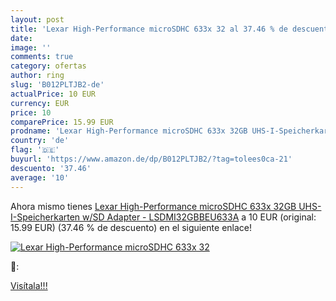 ```yaml
---
layout: post
title: 'Lexar High-Performance microSDHC 633x 32 al 37.46 % de descuento'
date: 
image: ''
comments: true
category: ofertas
author: ring
slug: 'B012PLTJB2-de'
actualPrice: 10 EUR
currency: EUR
price: 10
comparePrice: 15.99 EUR
prodname: 'Lexar High-Performance microSDHC 633x 32GB UHS-I-Speicherkarten w/SD Adapter - LSDMI32GBBEU633A'
country: 'de'
flag: '🇩🇪'
buyurl: 'https://www.amazon.de/dp/B012PLTJB2/?tag=tolees0ca-21'
descuento: '37.46'
average: '10'
---
```


Ahora mismo tienes [Lexar High-Performance microSDHC 633x 32GB UHS-I-Speicherkarten w/SD Adapter - LSDMI32GBBEU633A](https://www.amazon.de/dp/B012PLTJB2/?tag=tolees0ca-21) a 10 EUR (original: 15.99 EUR) (37.46 %  de descuento) en el siguiente enlace!

[![Lexar High-Performance microSDHC 633x 32]()](https://www.amazon.de/dp/B012PLTJB2/?tag=tolees0ca-21)

🔎:


[Visítala!!!](https://www.amazon.de/dp/B012PLTJB2/?tag=tolees0ca-21)
